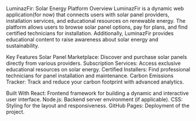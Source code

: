 LuminazFir: Solar Energy Platform
Overview
LuminazFir is a dynamic web application(for now) that connects users with solar panel providers, installation services, and educational resources on renewable energy. The platform allows users to browse solar panel options, pay for plans, and find certified technicians for installation. Additionally, LuminazFir provides educational content to raise awareness about solar energy and sustainability.


Key Features
Solar Panel Marketplace: Discover and purchase solar panels directly from various providers.
Subscription Services: Access exclusive educational resources on solar energy.
Certified Installers: Find professional technicians for panel installation and maintenance.
Carbon Emissions Tracker: Track and reduce your carbon footprint with advanced analytics.


Built With
React: Frontend framework for building a dynamic and interactive user interface.
Node.js: Backend server environment (if applicable).
CSS: Styling for the layout and responsiveness.
GitHub Pages: Deployment of the project.
